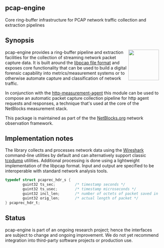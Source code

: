 
## pcap-engine

Core ring-buffer infrastructure for PCAP network traffic collection and extraction pipelines

## Synopsis

<img src="https://netblocks.org/netblocks.png" width="100px" align="right" />

pcap-engine provides a ring-buffer pipeline and extraction facilities for the collection of streaming
network packet capture data. It is built around the [libpcap file format](https://wiki.wireshark.org/Development/LibpcapFileFormat)
and exposes core functionality that can be used to build a digital forensic capability into metrics/measurement systems or to otherwise automate capture and classification of network traffic.

In conjunction with the [http-measurement-agent](https://github.com/ntblk/http-measurement-agent) this module can be used to compose an automatic packet capture collection pipeline for http agent requests and responses, a technique that's used at the core of the NetBlocks measurement stack.

This package is maintained as part of the the [NetBlocks.org](https://netblocks.org) network observation framework.

## Implementation notes

The library collects and processes network data using the [Wireshark](https://www.wireshark.org/) command-line utilities by default and can alternatively support classic [tcpdump](http://www.tcpdump.org/) utilities. Additional processing is done using a lightweight implementation of the libpcap format. Input and output are specified to be interoperable with standard network analysis tools.

```C
typedef struct pcaprec_hdr_s {
        guint32 ts_sec;         /* timestamp seconds */
        guint32 ts_usec;        /* timestamp microseconds */
        guint32 incl_len;       /* number of octets of packet saved in file */
        guint32 orig_len;       /* actual length of packet */
} pcaprec_hdr_t;
```

## Status

pcap-engine is part of an ongoing research project; hence the interfaces are subject to change and ongoing improvement. We do not yet recommend integration into third-party software projects or production use.
